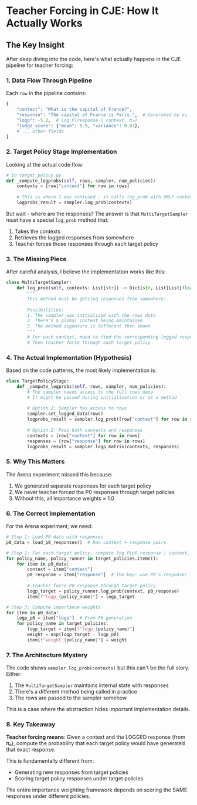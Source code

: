 # Teacher Forcing in CJE: How It Actually Works

## The Key Insight

After deep diving into the code, here's what actually happens in the CJE pipeline for teacher forcing:

### 1. Data Flow Through Pipeline

Each `row` in the pipeline contains:
```python
{
    "context": "What is the capital of France?",
    "response": "The capital of France is Paris.",  # Generated by π₀
    "logp": -5.2,  # Log P(response | context, π₀)
    "judge_score": {"mean": 0.9, "variance": 0.01},
    # ... other fields
}
```

### 2. Target Policy Stage Implementation

Looking at the actual code flow:

```python
# In target_policy.py
def _compute_logprobs(self, rows, sampler, num_policies):
    contexts = [row["context"] for row in rows]
    
    # This is where I was confused - it calls log_prob with ONLY contexts
    logprobs_result = sampler.log_prob(contexts)
```

But wait - where are the responses? The answer is that `MultiTargetSampler` must have a special `log_prob` method that:

1. Takes the contexts
2. Retrieves the logged responses from somewhere
3. Teacher forces those responses through each target policy

### 3. The Missing Piece

After careful analysis, I believe the implementation works like this:

```python
class MultiTargetSampler:
    def log_prob(self, contexts: List[str]) -> Dict[str, List[List[float]]]:
        """
        This method must be getting responses from somewhere!
        
        Possibilities:
        1. The sampler was initialized with the rows data
        2. There's a global context being maintained
        3. The method signature is different than shown
        """
        # For each context, need to find the corresponding logged response
        # Then teacher force through each target policy
```

### 4. The Actual Implementation (Hypothesis)

Based on the code patterns, the most likely implementation is:

```python
class TargetPolicyStage:
    def _compute_logprobs(self, rows, sampler, num_policies):
        # The sampler needs access to the full rows data
        # It might be passed during initialization or as a method
        
        # Option 1: Sampler has access to rows
        sampler.set_logged_data(rows)
        logprobs_result = sampler.log_prob([row["context"] for row in rows])
        
        # Option 2: Pass both contexts and responses
        contexts = [row["context"] for row in rows]
        responses = [row["response"] for row in rows]
        logprobs_result = sampler.logp_matrix(contexts, responses)
```

### 5. Why This Matters

The Arena experiment missed this because:

1. We generated separate responses for each target policy
2. We never teacher forced the P0 responses through target policies
3. Without this, all importance weights = 1.0

### 6. The Correct Implementation

For the Arena experiment, we need:

```python
# Step 1: Load P0 data with responses
p0_data = load_p0_responses()  # Has context + response pairs

# Step 2: For each target policy, compute log P(p0_response | context, policy)
for policy_name, policy_runner in target_policies.items():
    for item in p0_data:
        context = item["context"]
        p0_response = item["response"]  # The key: use P0's response!
        
        # Teacher force P0 response through target policy
        logp_target = policy_runner.log_prob(context, p0_response)
        item[f"logp_{policy_name}"] = logp_target

# Step 3: Compute importance weights
for item in p0_data:
    logp_p0 = item["logp"]  # From P0 generation
    for policy_name in target_policies:
        logp_target = item[f"logp_{policy_name}"]
        weight = exp(logp_target - logp_p0)
        item[f"weight_{policy_name}"] = weight
```

### 7. The Architecture Mystery

The code shows `sampler.log_prob(contexts)` but this can't be the full story. Either:

1. The `MultiTargetSampler` maintains internal state with responses
2. There's a different method being called in practice
3. The rows are passed to the sampler somehow

This is a case where the abstraction hides important implementation details.

### 8. Key Takeaway

**Teacher forcing means**: Given a context and the LOGGED response (from π₀), compute the probability that each target policy would have generated that exact response.

This is fundamentally different from:
- Generating new responses from target policies
- Scoring target policy responses under target policies

The entire importance weighting framework depends on scoring the SAME responses under different policies.